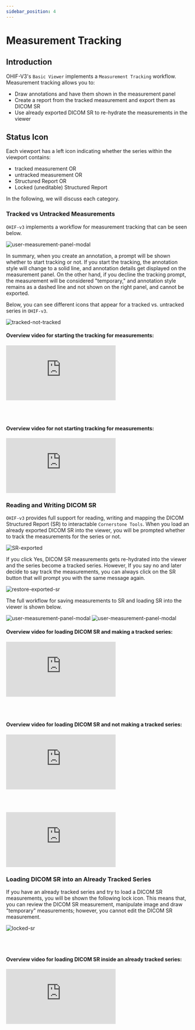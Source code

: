 ```yaml
---
sidebar_position: 4
---
```


# Measurement Tracking

## Introduction
OHIF-V3's `Basic Viewer` implements a `Measurement Tracking` workflow. Measurement
tracking allows you to:

- Draw annotations and have them shown in the measurement panel
- Create a report from the tracked measurement and export them as DICOM SR
- Use already exported DICOM SR to re-hydrate the measurements in the viewer


## Status Icon
Each viewport has a left icon indicating whether the series within the viewport
contains:

- tracked measurement OR
- untracked measurement OR
- Structured Report OR
- Locked (uneditable) Structured Report

In the following, we will discuss each category.

### Tracked vs Untracked Measurements

`OHIF-v3` implements a workflow for measurement tracking that can be seen below.

![user-measurement-panel-modal](../../assets/img/tracking-workflow1.png)

In summary, when you create an annotation, a prompt will be shown whether to start tracking or not. If you start the tracking, the annotation style will change to a solid line, and annotation details get displayed on the measurement panel.
On the other hand, if you decline the tracking prompt, the measurement will be considered "temporary," and annotation style remains as a dashed line and not shown on the right panel, and cannot be exported.


Below, you can see different icons that appear for a tracked vs. untracked series in
`OHIF-v3`.

![tracked-not-tracked](../../assets/img/tracked-not-tracked.png)



#### Overview video for starting the tracking for measurements:
<!-- trackedMeasurements -->

<div style={{padding:"56.25% 0 0 0", position:"relative"}}>
    <iframe src="https://player.vimeo.com/video/570278865?badge=0&amp;autopause=0&amp;player_id=0&amp;app_id=58479" frameBorder="0" allow="autoplay; fullscreen; picture-in-picture" allowFullScreen style= {{ position:"absolute",top:0,left:0,width:"100%",height:"100%"}} title="measurement-report"></iframe>
</div>


<br></br>

#### Overview video for not starting tracking for measurements:
<!-- untrackedMeasurements -->

<div style={{padding:"56.25% 0 0 0", position:"relative"}}>
    <iframe src="https://player.vimeo.com/video/570280036?badge=0&amp;autopause=0&amp;player_id=0&amp;app_id=58479" frameBorder="0" allow="autoplay; fullscreen; picture-in-picture" allowFullScreen style= {{ position:"absolute",top:0,left:0,width:"100%",height:"100%"}} title="measurement-report"></iframe>
</div>


### Reading and Writing DICOM SR

`OHIF-v3` provides full support for reading, writing and mapping the DICOM Structured
Report (SR) to interactable `Cornerstone Tools`. When you load an already exported
DICOM SR into the viewer, you will be prompted whether to track the measurements
for the series or not.

![SR-exported](../../assets/img/SR-exported.png)

If you click Yes, DICOM SR measurements gets re-hydrated into the viewer and
the series become a tracked series. However, If you say no and later decide to say track the measurements, you can always click on the SR button that will  prompt you
with the same message again.

![restore-exported-sr](../../assets/img/restore-exported-sr.png)

The full workflow for saving measurements to SR and loading SR into the viewer is shown below.

![user-measurement-panel-modal](../../assets/img/tracking-workflow2.png)
![user-measurement-panel-modal](../../assets/img/tracking-workflow3.png)


#### Overview video for loading DICOM SR and making a tracked series:
<!-- SR Restore and Yes -->

<div style={{padding:"56.25% 0 0 0", position:"relative"}}>
    <iframe src="https://player.vimeo.com/video/570278845?badge=0&amp;autopause=0&amp;player_id=0&amp;app_id=58479" frameBorder="0" allow="autoplay; fullscreen; picture-in-picture" allowFullScreen style= {{ position:"absolute",top:0,left:0,width:"100%",height:"100%"}} title="measurement-report"></iframe>
</div>

<br></br>

#### Overview video for loading DICOM SR and not making a tracked series:
<!-- SR Restore and No -->
<!-- SR Export and measurement restore -->
<div style={{padding:"56.25% 0 0 0", position:"relative"}}>
    <iframe src="https://player.vimeo.com/video/570278814?badge=0&amp;autopause=0&amp;player_id=0&amp;app_id=58479" frameBorder="0" allow="autoplay; fullscreen; picture-in-picture" allowFullScreen style= {{ position:"absolute",top:0,left:0,width:"100%",height:"100%"}} title="measurement-report"></iframe>
</div>

<br></br>

<div style={{padding:"56.25% 0 0 0", position:"relative"}}>
    <iframe src="https://player.vimeo.com/video/570278799?badge=0&amp;autopause=0&amp;player_id=0&amp;app_id=58479" frameBorder="0" allow="autoplay; fullscreen; picture-in-picture" allowFullScreen style= {{ position:"absolute",top:0,left:0,width:"100%",height:"100%"}} title="measurement-report"></iframe>
</div>

### Loading DICOM SR into an Already Tracked Series

If you have an already tracked series and try to load a DICOM SR measurements,
you will be shown the following lock icon. This means that, you can review the
DICOM SR measurement, manipulate image and draw "temporary" measurements; however,
you cannot edit the DICOM SR measurement.


![locked-sr](../../assets/img/locked-sr.png)

<br></br>


#### Overview video for loading DICOM SR inside an already tracked series:
<!-- DICOMSRLockedTracked -->


<div style={{padding:"56.25% 0 0 0", position:"relative"}}>
    <iframe src="https://player.vimeo.com/video/570278726?badge=0&amp;autopause=0&amp;player_id=0&amp;app_id=58479"  frameBorder="0" allow="autoplay; fullscreen; picture-in-picture" allowFullScreen style= {{ position:"absolute",top:0,left:0,width:"100%",height:"100%"}} title="measurement-report"></iframe>
</div>

